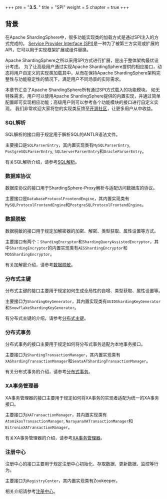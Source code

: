 +++
pre = "<b>3.5. </b>"
title = "SPI"
weight = 5
chapter = true
+++

## 背景

在Apache ShardingSphere中，很多功能实现类的加载方式是通过SPI注入的方式完成的。
[Service Provider Interface (SPI)](https://docs.oracle.com/javase/tutorial/sound/SPI-intro.html)是一种为了被第三方实现或扩展的API，它可以用于实现框架扩展或组件替换。

Apache ShardingSphere之所以采用SPI方式进行扩展，是出于整体架构最优设计考虑。
为了让高级用户通过实现Apache ShardingSphere提供的相应接口，动态将用户自定义的实现类加载其中，从而在保持Apache ShardingSphere架构完整性与功能稳定性的情况下，满足用户不同场景的实际需求。

本章节汇总了Apache ShardingSphere所有通过SPI方式载入的功能模块。
如无特殊需求，用户可以使用Apache ShardingSphere提供的内置实现，并通过简单配置即可实现相应功能；高级用户则可以参考各个功能模块的接口进行自定义实现。
我们非常欢迎大家将您的实现类反馈至[开源社区](https://github.com/apache/shardingsphere/pulls)，让更多用户从中收益。

### SQL解析

SQL解析的接口用于规定用于解析SQL的ANTLR语法文件。

主要接口是`SQLParserEntry`，其内置实现类有`MySQLParserEntry`, `PostgreSQLParserEntry`, `SQLServerParserEntry`和`OracleParserEntry`。

有关SQL解析介绍，请参考[SQL解析](/cn/features/sharding/principle/parse/)。

### 数据库协议

数据库协议的接口用于ShardingSphere-Proxy解析与适配访问数据库的协议。

主要接口是`DatabaseProtocolFrontendEngine`，其内置实现类有`MySQLProtocolFrontendEngine`和`PostgreSQLProtocolFrontendEngine`。

### 数据脱敏

数据脱敏的接口用于规定加解密器的加密、解密、类型获取、属性设置等方式。

主要接口有两个：`ShardingEncryptor`和`ShardingQueryAssistedEncryptor`，其中`ShardingEncryptor`的内置实现类有`AESShardingEncryptor`和`MD5ShardingEncryptor`。

有关加解密介绍，请参考[数据脱敏](/cn/features/orchestration/encrypt/)。

### 分布式主键

分布式主键的接口主要用于规定如何生成全局性的自增、类型获取、属性设置等。

主要接口为`ShardingKeyGenerator`，其内置实现类有`UUIDShardingKeyGenerator`和`SnowflakeShardingKeyGenerator`。

有分布式主键的介绍，请参考[分布式主键](/cn/features/sharding/other-features/key-generator/)。

### 分布式事务

分布式事务的接口主要用于规定如何将分布式事务适配为本地事务接口。

主要接口为`ShardingTransactionManager`，其内置实现类有`XAShardingTransactionManager`和`SeataATShardingTransactionManager`。

有关分布式事务的介绍，请参考[分布式事务](/cn/features/transaction/)。

### XA事务管理器

XA事务管理器的接口主要用于规定如何将XA事务的实现者适配为统一的XA事务接口。

主要接口为`XATransactionManager`，其内置实现类有`AtomikosTransactionManager`, `NarayanaXATransactionManager`和`BitronixXATransactionManager`。

有关XA事务管理器的介绍，请参考[XA事务管理器](/cn/features/concept/2pc-xa-transaction/)。

### 注册中心

注册中心的接口主要用于规定注册中心初始化、存取数据、更新数据、监控等行为。

主要接口为`RegistryCenter`，其内置实现类有Zookeeper。

相关介绍请参考[注册中心](/cn/features/orchestration/supported-registry-repo/)。
